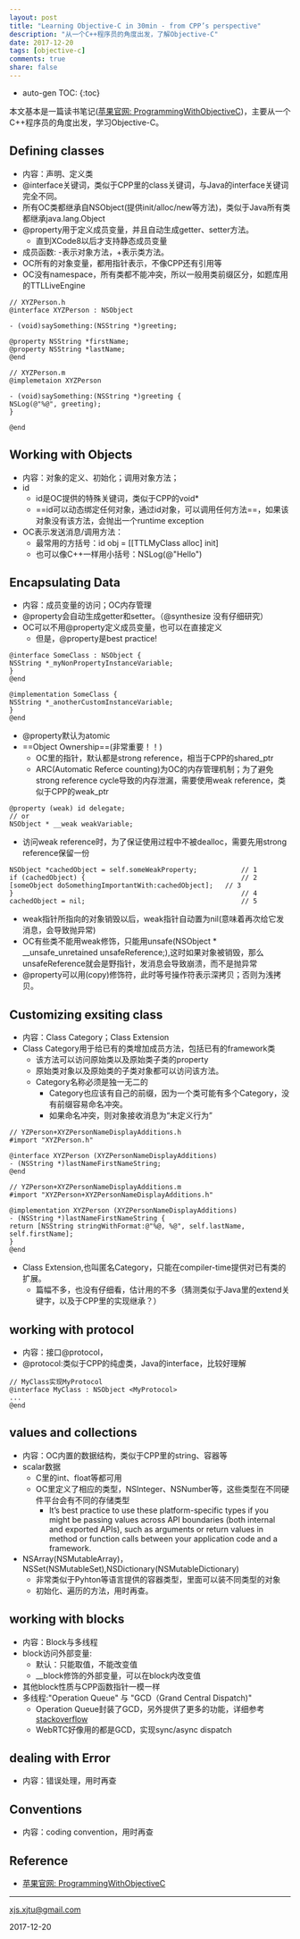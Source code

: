 ```yaml
---
layout: post
title: "Learning Objective-C in 30min - from CPP’s perspective"
description: "从一个C++程序员的角度出发，了解Objective-C"
date: 2017-12-20
tags: [objective-c]
comments: true
share: false
---
```


* auto-gen TOC:
{:toc}


本文基本是一篇读书笔记([苹果官网: ProgrammingWithObjectiveC](https://developer.apple.com/library/content/documentation/Cocoa/Conceptual/ProgrammingWithObjectiveC/Introduction/Introduction.html#//apple_ref/doc/uid/TP40011210-CH1-SW1
))，主要从一个C++程序员的角度出发，学习Objective-C。


## Defining classes

- 内容：声明、定义类
- @interface关键词，类似于CPP里的class关键词，与Java的interface关键词完全不同。
- 所有OC类都继承自NSObject(提供init/alloc/new等方法)，类似于Java所有类都继承java.lang.Object
- @property用于定义成员变量，并且自动生成getter、setter方法。
  - 直到XCode8以后才支持静态成员变量
- 成员函数: -表示对象方法，+表示类方法。
- OC所有的对象变量，都用指针表示，不像CPP还有引用等
- OC没有namespace，所有类都不能冲突，所以一般用类前缀区分，如题库用的TTLLiveEngine

```
// XYZPerson.h
@interface XYZPerson : NSObject

- (void)saySomething:(NSString *)greeting;

@property NSString *firstName;
@property NSString *lastName;
@end

// XYZPerson.m
@implemetaion XYZPerson

- (void)saySomething:(NSString *)greeting {
NSLog(@"%@", greeting);
}

@end
```

## Working with Objects

- 内容：对象的定义、初始化；调用对象方法；
- id
  - id是OC提供的特殊关键词，类似于CPP的void*
  - ==id可以动态绑定任何对象，通过id对象，可以调用任何方法==，如果该对象没有该方法，会抛出一个runtime exception
- OC表示发送消息/调用方法：
  - 最常用的方括号：id obj = [[TTLMyClass alloc] init]
  - 也可以像C++一样用小括号：NSLog(@"Hello")

## Encapsulating Data

- 内容：成员变量的访问；OC内存管理
- @property会自动生成getter和setter。（@synthesize 没有仔细研究）
- OC可以不用@property定义成员变量，也可以在直接定义
  - 但是，@property是best practice!
```
@interface SomeClass : NSObject {
NSString *_myNonPropertyInstanceVariable;
}
@end

@implementation SomeClass {
NSString *_anotherCustomInstanceVariable;
}
@end
```

- @property默认为atomic
- ==Object Ownership==(非常重要！！)
  - OC里的指针，默认都是strong reference，相当于CPP的shared_ptr
  - ARC(Automatic Referce counting)为OC的内存管理机制；为了避免strong reference cycle导致的内存泄漏，需要使用weak reference，类似于CPP的weak_ptr
```
@property (weak) id delegate;
// or
NSObject * __weak weakVariable;
```

  - 访问weak reference时，为了保证使用过程中不被dealloc，需要先用strong reference保留一份
```
NSObject *cachedObject = self.someWeakProperty;           // 1
if (cachedObject) {                                       // 2
[someObject doSomethingImportantWith:cachedObject];   // 3
}                                                         // 4
cachedObject = nil;                                       // 5
```
  - weak指针所指向的对象销毁以后，weak指针自动置为nil(意味着再次给它发消息，会导致抛异常)
  - OC有些类不能用weak修饰，只能用unsafe(NSObject * __unsafe_unretained unsafeReference;),这时如果对象被销毁，那么unsafeReference就会是野指针，发消息会导致崩溃，而不是抛异常
- @property可以用(copy)修饰符，此时等号操作符表示深拷贝；否则为浅拷贝。


## Customizing exsiting class

- 内容：Class Category；Class Extension
- Class Category用于给已有的类增加成员方法，包括已有的framework类
  - 该方法可以访问原始类以及原始类子类的property
  - 原始类对象以及原始类的子类对象都可以访问该方法。
  - Category名称必须是独一无二的
    - Category也应该有自己的前缀，因为一个类可能有多个Category，没有前缀容易命名冲突。
    - 如果命名冲突，则对象接收消息为“未定义行为”
```
// YZPerson+XYZPersonNameDisplayAdditions.h
#import "XYZPerson.h"

@interface XYZPerson (XYZPersonNameDisplayAdditions)
- (NSString *)lastNameFirstNameString;
@end

// YZPerson+XYZPersonNameDisplayAdditions.m
#import "XYZPerson+XYZPersonNameDisplayAdditions.h"

@implementation XYZPerson (XYZPersonNameDisplayAdditions)
- (NSString *)lastNameFirstNameString {
return [NSString stringWithFormat:@"%@, %@", self.lastName, self.firstName];
}
@end
```
- Class Extension,也叫匿名Category，只能在compiler-time提供对已有类的扩展。
  - 篇幅不多，也没有仔细看，估计用的不多（猜测类似于Java里的extend关键字，以及于CPP里的实现继承？）


## working with protocol

- 内容：接口@protocol，
- @protocol:类似于CPP的纯虚类，Java的interface，比较好理解
```
// MyClass实现MyProtocol
@interface MyClass : NSObject <MyProtocol>
...
@end
```

## values and collections
- 内容：OC内置的数据结构，类似于CPP里的string、容器等
- scalar数据
  - C里的int、float等都可用
  - OC里定义了相应的类型，NSInteger、NSNumber等，这些类型在不同硬件平台会有不同的存储类型
    - It’s best practice to use these platform-specific types if you might be passing values across API boundaries (both internal and exported APIs), such as arguments or return values in method or function calls between your application code and a framework.
- NSArray(NSMutableArray)，NSSet(NSMutableSet),NSDictionary(NSMutableDictionary)
  - 非常类似于Pyhton等语言提供的容器类型，里面可以装不同类型的对象
  - 初始化、遍历的方法，用时再查。

## working with blocks
- 内容：Block与多线程
- block访问外部变量:
  - 默认：只能取值，不能改变值
  - __block修饰的外部变量，可以在block内改变值
- 其他block性质与CPP函数指针一模一样
- 多线程:"Operation Queue" 与 "GCD（Grand Central Dispatch)"
  - Operation Queue封装了GCD，另外提供了更多的功能，详细参考[stackoverflow](https://stackoverflow.com/questions/10373331/nsoperation-vs-grand-central-dispatch)
  - WebRTC好像用的都是GCD，实现sync/async dispatch

## dealing with Error
- 内容：错误处理，用时再查


## Conventions
- 内容：coding convention，用时再查

## Reference
- [苹果官网: ProgrammingWithObjectiveC](https://developer.apple.com/library/content/documentation/Cocoa/Conceptual/ProgrammingWithObjectiveC/Introduction/Introduction.html#//apple_ref/doc/uid/TP40011210-CH1-SW1
)

----
xjs.xjtu@gmail.com

2017-12-20
